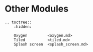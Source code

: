 # Other Modules

```{eval-rst}
.. toctree::
    :hidden:
    
    Oxygen         <oxygen.md>
    Tiled          <tiled.md>
    Splash screen  <splash_screen.md>
```
